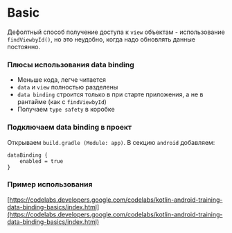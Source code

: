 # Basic

Дефолтный способ получение доступа к `view` объектам - использование `findViewbyId()`, но это неудобно, когда надо обновлять данные постоянно. 

### Плюсы использования data binding

* Меньше кода, легче читается
* `data` и `view` полностью разделены
* `data binding` строится только в при старте приложения, а не в рантайме \(как с `findViewbyId`\)
* Получаем `type safety` в коробке

### Подключаем data binding в проект

Открываем `build.gradle (Module: app)`. В секцию `android` добавляем:

```text
dataBinding {
    enabled = true
}
```

### Пример использования

[https://codelabs.developers.google.com/codelabs/kotlin-android-training-data-binding-basics/index.html](https://codelabs.developers.google.com/codelabs/kotlin-android-training-data-binding-basics/index.html)

